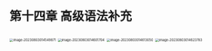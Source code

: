 ## 第十四章 高级语法补充

<img src="/Users/wuzaifa/Library/Application Support/typora-user-images/image-20230803014549871.png" alt="image-20230803014549871" style="zoom:40%;" />

<img src="/Users/wuzaifa/Library/Application Support/typora-user-images/image-20230803014601704.png" alt="image-20230803014601704" style="zoom:40%;" />

<img src="/Users/wuzaifa/Library/Application Support/typora-user-images/image-20230803014613050.png" alt="image-20230803014613050" style="zoom:40%;" />

<img src="/Users/wuzaifa/Library/Application Support/typora-user-images/image-20230803014623783.png" alt="image-20230803014623783" style="zoom:40%;" />